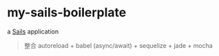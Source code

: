 # my-sails-boilerplate

a [Sails](http://sailsjs.org) application

> 整合 autoreload + babel (async/await) + sequelize + jade + mocha
